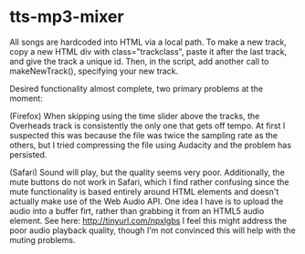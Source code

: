 # tts-mp3-mixer

All songs are hardcoded into HTML via a local path. To make a new track, copy a new HTML div with class="trackclass", 
paste it after the last track, and give the track a unique id. Then, in the script, add another call to makeNewTrack(),
specifying your new track.

Desired functionality almost complete, two primary problems at the moment:

(Firefox) When skipping using the time slider above the tracks, the Overheads track is consistently the only one that
gets off tempo. At first I suspected this was because the file was twice the sampling rate as the others, but I tried
compressing the file using Audacity and the problem has persisted.

(Safari) Sound will play, but the quality seems very poor. Additionally, the mute buttons do not work in Safari, which
I find rather confusing since the mute functionality is based entirely around HTML elements and doesn't actually make
use of the Web Audio API. One idea I have is to upload the audio into a buffer firt, rather than grabbing it from an
HTML5 audio element. See here: http://tinyurl.com/npxlgbs
I feel this might address the poor audio playback quality, though I'm not convinced this will help with the muting
problems. 
